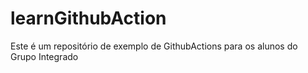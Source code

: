 # learnGithubAction

Este é um repositório de exemplo de GithubActions para os alunos do Grupo Integrado